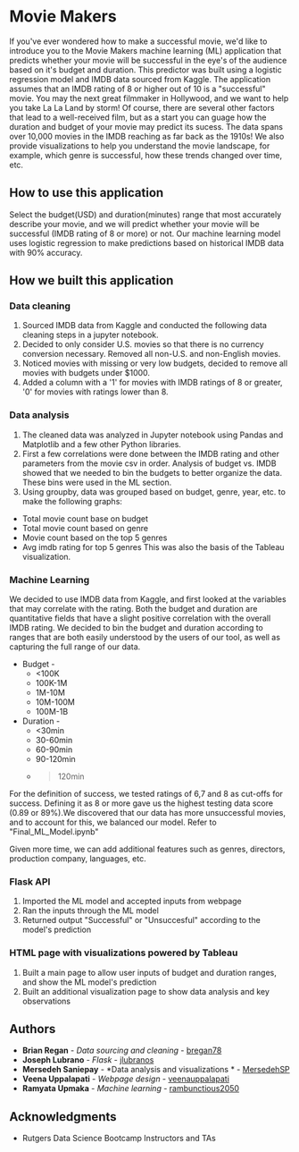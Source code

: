 
# Movie Makers

If you've ever wondered how to make a successful movie, we'd like to introduce you to the Movie Makers machine learning (ML) application that predicts whether your movie will be successful in the eye's of the audience based on it's budget and duration. This predictor was built using a logistic regression model and IMDB data sourced from Kaggle. The application assumes that an IMDB rating of 8 or higher out of 10 is a "successful" movie. You may the next great filmmaker in Hollywood, and we want to help you take La La Land by storm! Of course, there are several other factors that lead to a well-received film, but as a start you can guage how the duration and budget of your movie may predict its sucess. The data spans over 10,000 movies in the IMDB reaching as far back as the 1910s! We also provide visualizations to help you understand the movie landscape, for example, which genre is successful, how these trends changed over time, etc.

## How to use this application
Select the budget(USD) and duration(minutes) range that most accurately describe your movie, and we will predict whether your movie will be successful (IMDB rating of 8 or more) or not. Our machine learning model uses logistic regression to make predictions based on historical IMDB data with 90% accuracy.

## How we built this application

### Data cleaning
1. Sourced IMDB data from Kaggle and conducted the following data cleaning steps in a jupyter notebook.
2. Decided to only consider U.S. movies so that there is no currency conversion necessary. Removed all non-U.S. and non-English movies.
3. Noticed movies with missing or very low budgets, decided to remove all movies with budgets under $1000.
4. Added a column with a '1' for movies with IMDB ratings of 8 or greater, '0' for movies with ratings lower than 8.

### Data analysis
1. The cleaned data was analyzed in Jupyter notebook using Pandas and Matplotlib and a few other Python libraries. 
2. First a few correlations were done between the IMDB rating and other parameters from the movie csv in order. Analysis of budget vs. IMDB showed that we needed to bin the budgets to better organize the data. These bins were used in the ML section.
3. Using groupby, data was grouped based on budget, genre, year, etc. to make the following graphs:
 * Total movie count base on budget
 * Total movie count based on genre
 * Movie count based on the top 5 genres
 * Avg imdb rating for top 5 genres
This was also the basis of the Tableau visualization.

### Machine Learning
We decided to use IMDB data from Kaggle, and first looked at the variables that may correlate with the rating. Both the budget and duration are quantitative fields that have a slight positive correlation with the overall IMDB rating. We decided to bin the budget and duration according to ranges that are both easily understood by the users of our tool, as well as capturing the full range of our data. 
* Budget - 
  * <100K
  * 100K-1M
  * 1M-10M
  * 10M-100M
  * 100M-1B
* Duration - 
  * <30min
  * 30-60min
  * 60-90min
  * 90-120min
  * >120min

For the definition of success, we tested ratings of 6,7 and 8 as cut-offs for success. Defining it as 8 or more gave us the highest testing data score (0.89 or 89%).We discovered that our data has more unsuccessful movies, and to account for this, we balanced our model. Refer to "Final_ML_Model.ipynb"

Given more time, we can add additional features such as genres, directors, production company, languages, etc.

### Flask API
1. Imported the ML model and accepted inputs from webpage 
2. Ran the inputs through the ML model
3. Returned output "Successful" or "Unsuccesful" according to the model's prediction

### HTML page with visualizations powered by Tableau
1. Built a main page to allow user inputs of budget and duration ranges, and show the ML model's prediction
2. Built an additional visualization page to show data analysis and key observations

## Authors

* **Brian Regan** - *Data sourcing and cleaning* - [bregan78](https://github.com/bregan78)
* **Joseph Lubrano** - *Flask* - [jlubranos](https://github.com/jlubranos)
* **Mersedeh Saniepay** - *Data analysis and visualizations * - [MersedehSP](https://github.com/MersedehSP)
* **Veena Uppalapati** - *Webpage design* - [veenauppalapati](https://github.com/veenauppalapati)
* **Ramyata Upmaka** - *Machine learning* - [rambunctious2050](https://github.com/rambunctious2050)

## Acknowledgments

* Rutgers Data Science Bootcamp Instructors and TAs
